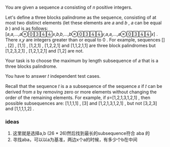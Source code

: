 You are given a sequence 𝑎
 consisting of 𝑛
 positive integers.

Let's define a three blocks palindrome as the sequence, consisting of at most two distinct elements (let these elements are 𝑎
 and 𝑏
, 𝑎
 can be equal 𝑏
) and is as follows: [𝑎,𝑎,…,𝑎𝑥,𝑏,𝑏,…,𝑏𝑦,𝑎,𝑎,…,𝑎𝑥]
. There 𝑥,𝑦
 are integers greater than or equal to 0
. For example, sequences []
, [2]
, [1,1]
, [1,2,1]
, [1,2,2,1]
 and [1,1,2,1,1]
 are three block palindromes but [1,2,3,2,1]
, [1,2,1,2,1]
 and [1,2]
 are not.

Your task is to choose the maximum by length subsequence of 𝑎
 that is a three blocks palindrome.

You have to answer 𝑡
 independent test cases.

Recall that the sequence 𝑡
 is a a subsequence of the sequence 𝑠
 if 𝑡
 can be derived from 𝑠
 by removing zero or more elements without changing the order of the remaining elements. For example, if 𝑠=[1,2,1,3,1,2,1]
, then possible subsequences are: [1,1,1,1]
, [3]
 and [1,2,1,3,1,2,1]
, but not [3,2,3]
 and [1,1,1,1,2]
.


### ideas
1. 这里就是选择a,b (26 * 26)然后找到最长的subsequence符合 aba 的
2. 寻找aba，可以以a为基准，两边x个a的时候，有多少个b在中间